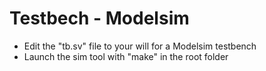 # Testbech - Modelsim
- Edit the "tb.sv" file to your will for a Modelsim testbench
- Launch the sim tool with "make" in the root folder